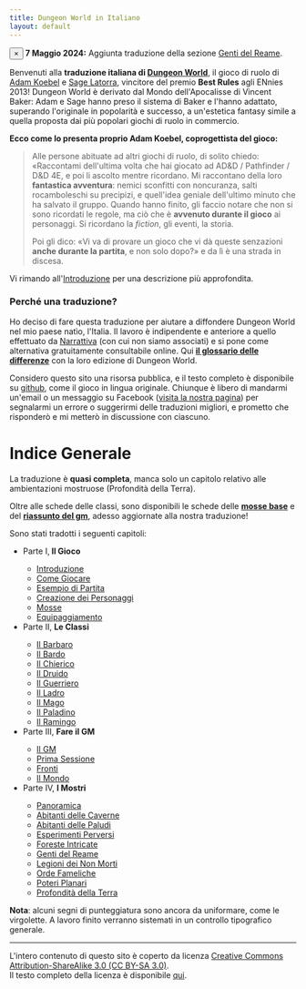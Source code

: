 ```yaml
---
title: Dungeon World in Italiano
layout: default
---
```


<div class="alert alert-info">
    <button type="button" class="close" data-dismiss="alert">×</button>
    <strong>7 Maggio 2024:</strong> Aggiunta traduzione della sezione <a href="/mostri-genti">Genti del Reame</a>. 
</div> 

Benvenuti alla **traduzione italiana di [Dungeon World][dw]**, il gioco di ruolo di [Adam Koebel][adam] e [Sage Latorra][sage], vincitore del premio **Best Rules** agli ENnies 2013! Dungeon World è derivato dal Mondo dell'Apocalisse di Vincent Baker: Adam e Sage hanno preso il sistema di Baker e l'hanno adattato, superando l'originale in popolarità e successo, a un'estetica fantasy simile a quella proposta dai più popolari giochi di ruolo in commercio.

**Ecco come lo presenta proprio Adam Koebel, coprogettista del gioco:**

> Alle persone abituate ad altri giochi di ruolo, di solito chiedo: «Raccontami dell'ultima volta che hai giocato ad AD&D / Pathfinder / D&D 4E, e poi li ascolto mentre ricordano. Mi raccontano della loro **fantastica avventura**: nemici sconfitti con noncuranza, salti rocamboleschi su precipizi, e quell'idea geniale dell'ultimo minuto che ha salvato il gruppo. Quando hanno finito, gli faccio notare che non si sono ricordati le regole, ma ciò che è **avvenuto durante il gioco** ai personaggi. Si ricordano la *fiction*, gli eventi, la storia.
> 
> Poi gli dico: «Vi va di provare un gioco che vi dà queste senzazioni **anche durante la partita**, e non solo dopo?» e da lì è una strada in discesa.﻿

Vi rimando all'[Introduzione](introduzione) per una descrizione più approfondita.

### Perché una traduzione?

Ho deciso di fare questa traduzione per aiutare a diffondere Dungeon World nel mio paese natìo, l'Italia. Il lavoro è indipendente e anteriore a quello effettuato da [Narrattiva](www.narrattiva.it) (con cui non siamo associati) e si pone come alternativa gratuitamente consultabile online. Qui **[il glossario delle differenze](/glossario)** con la loro edizione di Dungeon World.

Considero questo sito una risorsa pubblica, e il testo completo è disponibile su [github][git], come il gioco in lingua originale. Chiunque è libero di mandarmi un'email o un messaggio su Facebook ([visita la nostra pagina][fb]) per segnalarmi un errore o suggerirmi delle traduzioni migliori, e prometto che risponderò e mi metterò in discussione con ciascuno.

# Indice Generale

La traduzione è **quasi completa**, manca solo un capitolo relativo alle ambientazioni mostruose (Profondità della Terra).

Oltre alle schede delle classi, sono disponibili le schede delle **[mosse base](pdf/mosse.pdf)** e del **[riassunto del gm](pdf/gm.pdf)**, adesso aggiornate alla nostra traduzione!

Sono stati tradotti i seguenti capitoli:

<ul>
	<li>Parte I,<b> Il Gioco</b></li>
	<ul>
		<li><a href="introduzione">Introduzione</a></li>
		<li><a href="come-giocare">Come Giocare</a></li>
		<li><a href="esempio">Esempio di Partita</a></li>
		<li><a href="creazione-personaggi">Creazione dei Personaggi</a></li>
		<li><a href="mosse">Mosse</a></li>
		<li><a href="equipaggiamento">Equipaggiamento</a></li>
	</ul>
	<li>Parte II, <b>Le Classi</b></li>    
    <ul>
		<li><a href="/barbaro">Il Barbaro</a></li>	
        <li><a href="/bardo">Il Bardo</a></li>	
    	<li><a href="/chierico">Il Chierico</a></li>	
    	<li><a href="/druido">Il Druido</a></li>	
    	<li><a href="/guerriero">Il Guerriero</a></li>	
    	<li><a href="/ladro">Il Ladro</a></li>	
    	<li><a href="/mago">Il Mago</a></li>	
    	<li><a href="/paladino">Il Paladino</a></li>	
    	<li><a href="/ramingo">Il Ramingo</a></li>	
    </ul>
	<li>Parte III, <b>Fare il GM</b></li>
	<ul>
		<li><a href="il-gm">Il GM</a></li>
		<li><a href="prima-sessione">Prima Sessione</a></li>
        <li><a href="fronti">Fronti</a></li>
        <li><a href="il-mondo">Il Mondo</a></li>
	</ul>
    <li>Parte IV, <b>I Mostri</b></li>
	<ul>
		<li><a href="mostri">Panoramica</a></li>
		<li><a href="mostri-caverne">Abitanti delle Caverne</a></li>
		<li><a href="mostri-paludi">Abitanti delle Paludi</a></li>
		<li><a href="mostri-esperimenti">Esperimenti Perversi</a></li>
		<li><a href="mostri-foreste">Foreste Intricate</a></li>
		<li><a href="mostri-genti">Genti del Reame</a></li>
		<li><a href="mostri-non-morti">Legioni dei Non Morti</a></li>
		<li><a href="mostri-orde">Orde Fameliche</a></li>
		<li><a href="mostri-piani">Poteri Planari</a></li>
		<li><a href="mostri-profondita">Profondità della Terra</a></li>
	</ul>
</ul>

**Nota**: alcuni segni di punteggiatura sono ancora da uniformare, come le virgolette. A lavoro finito verranno sistemati in un controllo tipografico generale.

[dw]: https://www.dungeon-world.com
[adam]: http://www.adam-koebel.com/
[sage]: https://www.latorra.org/
[fb]: https://www.facebook.com/dungeonworldit/
[git]: https://github.com/claudiofreda/Dungeon-World-Italiano

---

L'intero contenuto di questo sito è coperto da licenza [Creative Commons Attribution-ShareAlike 3.0 (CC BY-SA 3.0)](https://creativecommons.org/licenses/by-sa/3.0/).  
Il testo completo della licenza è disponibile [qui](LICENSE.md).